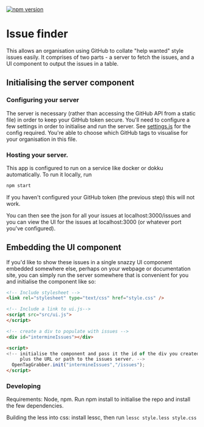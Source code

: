 [![npm version](https://badge.fury.io/js/first-ticket-finder.svg)](https://badge.fury.io/js/first-ticket-finder)

# Issue finder

This allows an organisation using GitHub to collate "help wanted" style issues easily. It comprises of two parts - a server to fetch the issues, and a UI component to output the issues in a table.

## Initialising the server component

### Configuring your server
The server is necessary (rather than accessing the GitHub API from a static file) in order to keep your GitHub token secure. You'll need to configure a few settings in order to initialise and run the server. See [settings.js](settings.js) for the config required. You're able to choose which GitHub tags to visualise for your organisation in this file.

### Hosting your server.
This app is configured to run on a service like docker or dokku automatically. To run it locally, run

```bash
npm start
```

If you haven't configured your GitHub token (the previous step) this will not work.

You can then see the json for all your issues at localhost:3000/issues and you can view the UI for the issues at localhost:3000 (or whatever port you've configured).

## Embedding the UI component

If you'd like to show these issues in a single snazzy UI component embedded somewhere else, perhaps on your webpage or documentation site, you can simply run the server somewhere that is convenient for you and initialise the component like so:

```html
<!-- Include stylesheet -->
<link rel="stylesheet" type="text/css" href="style.css" />

<!-- Include a link to ui.js-->
<script src="src/ui.js">
</script>

<!-- create a div to populate with issues -->
<div id="intermineIssues"></div>

<script>
<!-- initialise the component and pass it the id of the div you created,
     plus the URL or path to the issues server. -->
  OpenTagGrabber.init("intermineIssues","/issues");
</script>

```

### Developing

Requirements: Node, npm. Run npm install to initialise the repo and install the few dependencies.

Building the less into css: install lessc, then run `lessc style.less style.css`
